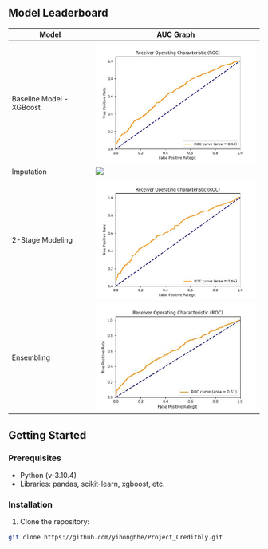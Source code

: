 ## Model Leaderboard

| Model                    | AUC Graph                                                    |
| ------------------------ | ------------------------------------------------------------ |
| Baseline Model - XGBoost | <img src="./images/baseline_result.jpg" width="400">         |
| Imputation               | <img src="./images/imputation_tuning_result.jpg" width="400">       |
| 2-Stage Modeling         | <img src="./images/2_stage_modeling_result.jpg" width="400"> |
| Ensembling               | <img src="./images/ensembling.jpg" width="400">              |

## Getting Started

### Prerequisites

- Python (v-3.10.4)
- Libraries: pandas, scikit-learn, xgboost, etc.

### Installation

1. Clone the repository:

```bash
git clone https://github.com/yihonghhe/Project_Creditbly.git
```
